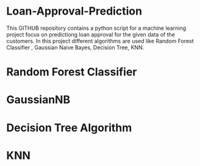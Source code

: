 # Loan-Approval-Prediction
This GITHUB repository contains a python script for a machine learning project focus on predictiong loan approval for the given data of the customers. In this project different algorithms are used like Random Forest Classifier , Gaussian Naive Bayes, Decision Tree, KNN.
# Random Forest Classifier
# GaussianNB
# Decision Tree Algorithm
# KNN
